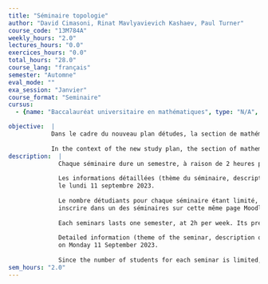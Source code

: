 ```yaml
---
title: "Séminaire topologie"
author: "David Cimasoni, Rinat Mavlyavievich Kashaev, Paul Turner"
course_code: "13M784A"
weekly_hours: "2.0"
lectures_hours: "0.0"
exercices_hours: "0.0"
total_hours: "28.0"
course_lang: "français"
semester: "Automne"
eval_mode: ""
exa_session: "Janvier"
course_format: "Seminaire"
cursus:
  - {name: "Baccalauréat universitaire en mathématiques", type: "N/A", credits: "6.0"}

objective:  |
            Dans le cadre du nouveau plan détudes, la section de mathématiques propose aux étudiants en Master 5 séminaires à choix, correspondants aux 5 groupes de recherche
            
            In the context of the new study plan, the section of mathematics proposes to its Master students 5 seminars, chosen by the students and corresponding to the 5 research groups
description:  |
              Chaque séminaire dure un semestre, à raison de 2 heures par semaine, lorganisation précise dépendant du groupe de recherche.
              
              Les informations détaillées (thème du séminaire, description du contenu, mode dorganisation,) seront publiées dans la page Moodle https://moodle.unige.ch/course/view.php?id=10945
              le lundi 11 septembre 2023.
              
              Le nombre détudiants pour chaque séminaire étant limité, il est indispensable de vous
              inscrire dans un des séminaires sur cette même page Moodle, entre le 11 et le 15 septembre 2023
              
              Each seminars lasts one semester, at 2h per week. Its precise organization will depend on the particular research group.
              
              Detailed information (theme of the seminar, description of the content, organization, ) will be published on the Moodle page https://moodle.unige.ch/course/view.php?id=10945 
              on Monday 11 September 2023.
              
              Since the number of students for each seminar is limited, it is important to enroll in your preferred seminars on the same Moodle page between 11 and 15 September 2023
sem_hours: "2.0"
---
```

